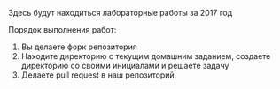 Здесь будут находиться лабораторные работы за 2017 год

Порядок выполнения работ:

1) Вы делаете форк репозитория 
2) Находите директорию с текущим домашним заданием, создаете директорию со своими инициалами и решаете задачу 
4) Делаете pull request в наш репозиторий. 

